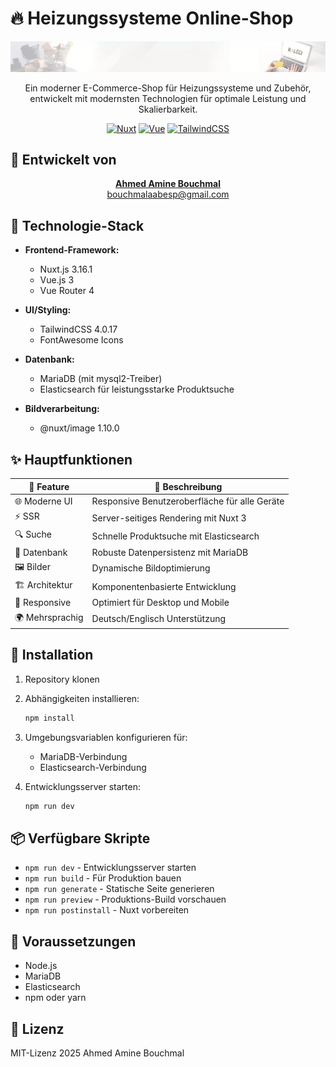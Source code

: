 # 🔥 Heizungssysteme Online-Shop

<div align="center">

![Heizungssysteme](public/img/header-1.webp)

Ein moderner E-Commerce-Shop für Heizungssysteme und Zubehör, entwickelt mit modernsten Technologien für optimale Leistung und Skalierbarkeit.

[![Nuxt][Nuxt.js]][Nuxt-url] [![Vue][Vue.js]][Vue-url] [![TailwindCSS][TailwindCSS]][Tailwind-url]

</div>

## 💫 Entwickelt von

<div align="center">
  <a href="mailto:bouchmalaabesp@gmail.com">
    <strong>Ahmed Amine Bouchmal</strong><br>
    bouchmalaabesp@gmail.com
  </a>
</div>

## 🚀 Technologie-Stack

- **Frontend-Framework:**
  - Nuxt.js 3.16.1
  - Vue.js 3
  - Vue Router 4

- **UI/Styling:**
  - TailwindCSS 4.0.17
  - FontAwesome Icons

- **Datenbank:**
  - MariaDB (mit mysql2-Treiber)
  - Elasticsearch für leistungsstarke Produktsuche

- **Bildverarbeitung:**
  - @nuxt/image 1.10.0

## ✨ Hauptfunktionen

<div align="center">

| 🎯 Feature | 📝 Beschreibung |
|------------|----------------|
| 🌐 Moderne UI | Responsive Benutzeroberfläche für alle Geräte |
| ⚡ SSR | Server-seitiges Rendering mit Nuxt 3 |
| 🔍 Suche | Schnelle Produktsuche mit Elasticsearch |
| 💾 Datenbank | Robuste Datenpersistenz mit MariaDB |
| 🖼️ Bilder | Dynamische Bildoptimierung |
| 🏗️ Architektur | Komponentenbasierte Entwicklung |
| 📱 Responsive | Optimiert für Desktop und Mobile |
| 🌍 Mehrsprachig | Deutsch/Englisch Unterstützung |

</div>

## 🚦 Installation

1. Repository klonen
2. Abhängigkeiten installieren:
   ```bash
   npm install
   ```
3. Umgebungsvariablen konfigurieren für:
   - MariaDB-Verbindung
   - Elasticsearch-Verbindung

4. Entwicklungsserver starten:
   ```bash
   npm run dev
   ```

## 📦 Verfügbare Skripte

- `npm run dev` - Entwicklungsserver starten
- `npm run build` - Für Produktion bauen
- `npm run generate` - Statische Seite generieren
- `npm run preview` - Produktions-Build vorschauen
- `npm run postinstall` - Nuxt vorbereiten

## 🔧 Voraussetzungen

- Node.js
- MariaDB
- Elasticsearch
- npm oder yarn

## 📝 Lizenz

MIT-Lizenz 2025 Ahmed Amine Bouchmal

<!-- MARKDOWN LINKS & IMAGES -->
[Nuxt.js]: https://img.shields.io/badge/Nuxt-002E3B?style=for-the-badge&logo=nuxtdotjs&logoColor=#00DC82
[Nuxt-url]: https://nuxt.com/
[Vue.js]: https://img.shields.io/badge/Vue.js-35495E?style=for-the-badge&logo=vuedotjs&logoColor=4FC08D
[Vue-url]: https://vuejs.org/
[TailwindCSS]: https://img.shields.io/badge/tailwindcss-%2338B2AC.svg?style=for-the-badge&logo=tailwind-css&logoColor=white
[Tailwind-url]: https://tailwindcss.com/
